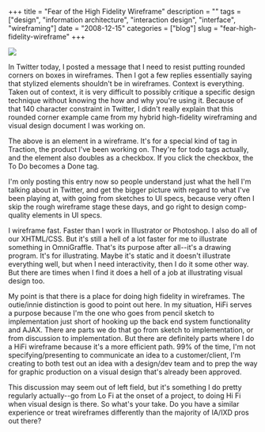 +++
title = "Fear of the High Fidelity Wireframe"
description = ""
tags = ["design", "information architecture", "interaction design", "interface", "wireframing"]
date = "2008-12-15"
categories = ["blog"]
slug = "fear-high-fidelity-wireframe"
+++



  <div class="notebook-screenshot"><img src="http://media.konigi.com/notebook/fear-hifi-wireframe.jpg" class="notebook-image" /></div><p>In Twitter today, I posted a message that I need to resist putting rounded corners on boxes in wireframes. Then I got a few replies essentially saying that stylized elements shouldn't be in wireframes. Context is everything. Taken out of context, it is very difficult to possibly critique a specific design technique without knowing the how and why you're using it. Because of that 140 character constraint in Twitter, I didn't really explain that this rounded corner example came from my hybrid high-fidelity wireframing and visual design document I was working on.</p>
<p>The above is an element in a wireframe. It's for a special kind of tag in Traction, the product I've been working on. They're for todo tags actually, and the element also doubles as a checkbox. If you click the checkbox, the To Do becomes a Done tag. </p>
<p>I'm only posting this entry now so people understand just what the hell I'm talking about in Twitter, and get the bigger picture with regard to what I've been playing at, with going from sketches to UI specs, because very often I skip the rough wireframe stage these days, and go right to design comp-quality elements in UI specs. </p>
<p>I wireframe fast. Faster than I work in Illustrator or Photoshop. I also do all of our XHTML/CSS. But it's still a hell of a lot faster for me to illustrate something in OmniGraffle. That's its purpose after all--it's a drawing program. It's for illustrating. Maybe it's static and it doesn't illustrate everything well, but when I need interactivity, then I do it some other way. But there are times when I find it does a hell of a job at illustrating visual design too.</p>
<p>My point is that there is a place for doing high fidelity in wireframes. The outie/innie distinction is good to point out here. In my situation, HiFi serves a purpose because I'm the one who goes from pencil sketch to implementation just short of hooking up the back end system functionality and AJAX. There are parts we do that go from sketch to implementation, or from discussion to implementation. But there are definitely parts where I do a HiFi wireframe because it's a more efficient path. 99% of the time, I'm not specifying/presenting to communicate an idea to a customer/client, I'm creating to both test out an idea with a design/dev team and to prep the way for graphic production on a visual design that's already been approved.</p>
<p>This discussion may seem out of left field, but it's something I do pretty regularly actually--go from Lo Fi at the onset of a project, to doing Hi Fi when visual design is there. So what's your take. Do you have a similar experience or treat wireframes differently than the majority of IA/IXD pros out there?</p>
    
  
